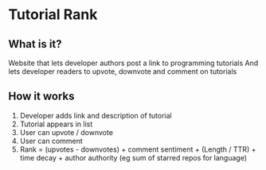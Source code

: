 # Tutorial Rank

## What is it?

Website that lets developer authors post a link to programming tutorials
And lets developer readers to upvote, downvote and comment on tutorials

## How it works

1. Developer adds link and description of tutorial
2. Tutorial appears in list
3. User can upvote / downvote
4. User can comment
5. Rank = (upvotes - downvotes) + comment sentiment + (Length / TTR) + time decay + author authority (eg sum of starred repos for language)
